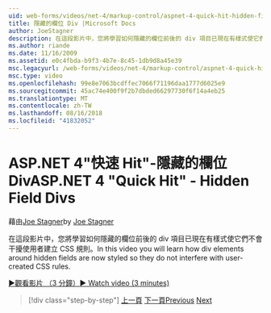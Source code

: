 ```yaml
---
uid: web-forms/videos/net-4/markup-control/aspnet-4-quick-hit-hidden-field-divs
title: 隱藏的欄位 Div |Microsoft Docs
author: JoeStagner
description: 在這段影片中，您將學習如何隱藏的欄位前後的 div 項目已現在有樣式使它們不會干擾使用者建立 CSS 規則。
ms.author: riande
ms.date: 11/16/2009
ms.assetid: e0c4fbda-b9f3-4b7e-8c45-1db9d8a45e39
msc.legacyurl: /web-forms/videos/net-4/markup-control/aspnet-4-quick-hit-hidden-field-divs
msc.type: video
ms.openlocfilehash: 99e8e7063bcdffec7066f71196daa1777d6025e9
ms.sourcegitcommit: 45ac74e400f9f2b7dbded66297730f6f14a4eb25
ms.translationtype: MT
ms.contentlocale: zh-TW
ms.lasthandoff: 08/16/2018
ms.locfileid: "41832052"
---
```

<a name="aspnet-4-quick-hit---hidden-field-divs"></a><span data-ttu-id="a2938-103">ASP.NET 4"快速 Hit"-隱藏的欄位 Div</span><span class="sxs-lookup"><span data-stu-id="a2938-103">ASP.NET 4 "Quick Hit" - Hidden Field Divs</span></span>
====================
<span data-ttu-id="a2938-104">藉由[Joe Stagner](https://github.com/JoeStagner)</span><span class="sxs-lookup"><span data-stu-id="a2938-104">by [Joe Stagner](https://github.com/JoeStagner)</span></span>

<span data-ttu-id="a2938-105">在這段影片中，您將學習如何隱藏的欄位前後的 div 項目已現在有樣式使它們不會干擾使用者建立 CSS 規則。</span><span class="sxs-lookup"><span data-stu-id="a2938-105">In this video you will learn how div elements around hidden fields are now styled so they do not interfere with user-created CSS rules.</span></span>

[<span data-ttu-id="a2938-106">&#9654;觀看影片 （3 分鐘）</span><span class="sxs-lookup"><span data-stu-id="a2938-106">&#9654; Watch video (3 minutes)</span></span>](https://channel9.msdn.com/Blogs/ASP-NET-Site-Videos/aspnet-4-quick-hit-hidden-field-divs)

> [!div class="step-by-step"]
> <span data-ttu-id="a2938-107">[上一頁](aspnet-4-quick-hit-tableless-menu-control.md)
> [下一頁](aspnet-4-quick-hit-disabled-control-styling.md)</span><span class="sxs-lookup"><span data-stu-id="a2938-107">[Previous](aspnet-4-quick-hit-tableless-menu-control.md)
[Next](aspnet-4-quick-hit-disabled-control-styling.md)</span></span>
